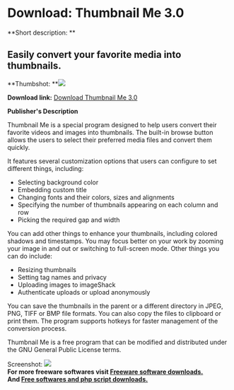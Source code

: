 # Download: Thumbnail Me 3.0

**Short description: **

## Easily convert your favorite media into thumbnails.

  
**Thumbshot: **![](http://www.freewarefiles.com/screenshot/thumbnailme_md.jpg)   
  
**Download link:** [Download Thumbnail Me 3.0](http://freesoftwares.boysofts.com/Thumbnail-Me_program_98837.html)  
  

**Publisher's Description**  
  

Thumbnail Me is a special program designed to help users convert their
favorite videos and images into thumbnails. The built-in browse button allows
the users to select their preferred media files and convert them quickly.

It features several customization options that users can configure to set
different things, including:

  * Selecting background color 
  * Embedding custom title 
  * Changing fonts and their colors, sizes and alignments 
  * Specifying the number of thumbnails appearing on each column and row 
  * Picking the required gap and width 

You can add other things to enhance your thumbnails, including colored shadows
and timestamps. You may focus better on your work by zooming your image in and
out or switching to full-screen mode. Other things you can do include:

  * Resizing thumbnails 
  * Setting tag names and privacy 
  * Uploading images to imageShack 
  * Authenticate uploads or upload anonymously 

You can save the thumbnails in the parent or a different directory in JPEG,
PNG, TIFF or BMP file formats. You can also copy the files to clipboard or
print them. The program supports hotkeys for faster management of the
conversion process.

Thumbnail Me is a free program that can be modified and distributed under the
GNU General Public License terms.

  
  
Screenshot: ![](http://www.freewarefiles.com/screenshot/thumbnailme.jpg)  
**For more freeware softwares visit [Freeware software downloads.](http://freesoftwares.boysofts.com/)**   
**And [Free softwares and php script downloads.](http://www.boysofts.com/)**

